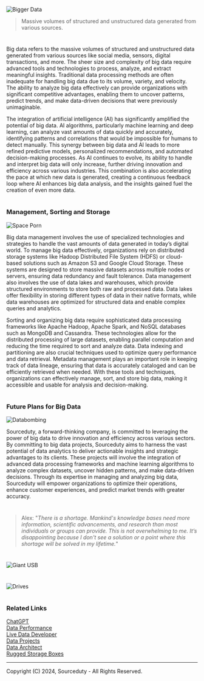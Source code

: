 ![Bigger Data](https://github.com/user-attachments/assets/8b00c0bb-b9cc-43f1-897d-d1a86fbf9f5b)

> Massive volumes of structured and unstructured data generated from various sources.

#

Big data refers to the massive volumes of structured and unstructured data generated from various sources like social media, sensors, digital transactions, and more. The sheer size and complexity of big data require advanced tools and technologies to process, analyze, and extract meaningful insights. Traditional data processing methods are often inadequate for handling big data due to its volume, variety, and velocity. The ability to analyze big data effectively can provide organizations with significant competitive advantages, enabling them to uncover patterns, predict trends, and make data-driven decisions that were previously unimaginable.

The integration of artificial intelligence (AI) has significantly amplified the potential of big data. AI algorithms, particularly machine learning and deep learning, can analyze vast amounts of data quickly and accurately, identifying patterns and correlations that would be impossible for humans to detect manually. This synergy between big data and AI leads to more refined predictive models, personalized recommendations, and automated decision-making processes. As AI continues to evolve, its ability to handle and interpret big data will only increase, further driving innovation and efficiency across various industries. This combination is also accelerating the pace at which new data is generated, creating a continuous feedback loop where AI enhances big data analysis, and the insights gained fuel the creation of even more data.

#
### Management, Sorting and Storage

![Space Porn](https://github.com/user-attachments/assets/aaad9ff2-96ee-4ee8-8e8d-241bbd7bfad5)

Big data management involves the use of specialized technologies and strategies to handle the vast amounts of data generated in today’s digital world. To manage big data effectively, organizations rely on distributed storage systems like Hadoop Distributed File System (HDFS) or cloud-based solutions such as Amazon S3 and Google Cloud Storage. These systems are designed to store massive datasets across multiple nodes or servers, ensuring data redundancy and fault tolerance. Data management also involves the use of data lakes and warehouses, which provide structured environments to store both raw and processed data. Data lakes offer flexibility in storing different types of data in their native formats, while data warehouses are optimized for structured data and enable complex queries and analytics.

Sorting and organizing big data require sophisticated data processing frameworks like Apache Hadoop, Apache Spark, and NoSQL databases such as MongoDB and Cassandra. These technologies allow for the distributed processing of large datasets, enabling parallel computation and reducing the time required to sort and analyze data. Data indexing and partitioning are also crucial techniques used to optimize query performance and data retrieval. Metadata management plays an important role in keeping track of data lineage, ensuring that data is accurately cataloged and can be efficiently retrieved when needed. With these tools and techniques, organizations can effectively manage, sort, and store big data, making it accessible and usable for analysis and decision-making.

#
### Future Plans for Big Data

![Databombing](https://github.com/user-attachments/assets/ad4eae8d-c96d-455e-ae32-70233f7ba816)

Sourceduty, a forward-thinking company, is committed to leveraging the power of big data to drive innovation and efficiency across various sectors. By committing to big data projects, Sourceduty aims to harness the vast potential of data analytics to deliver actionable insights and strategic advantages to its clients. These projects will involve the integration of advanced data processing frameworks and machine learning algorithms to analyze complex datasets, uncover hidden patterns, and make data-driven decisions. Through its expertise in managing and analyzing big data, Sourceduty will empower organizations to optimize their operations, enhance customer experiences, and predict market trends with greater accuracy.

#

> Alex: "*There is a shortage. Mankind's knowledge bases need more information, scientific advancements, and research than most individuals or groups can provide. This is not overwhelming to me. It’s disappointing because I don't see a solution or a point where this shortage will be solved in my lifetime.*"

#

![Giant USB](https://github.com/user-attachments/assets/43a683d4-ac06-4178-b07e-39ab2d013729)
#
![Drives](https://github.com/sourceduty/Nanuk_904/assets/123030236/c835d2dc-1bfd-4f20-8a8c-341bf2aa1e0b)

#
### Related Links

[ChatGPT](https://github.com/sourceduty/ChatGPT)
<br>
[Data Performance](https://github.com/sourceduty/Data_Performance)
<br>
[Live Data Developer](https://github.com/sourceduty/Live_Data_Developer)
<br>
[Data Projects](https://github.com/sourceduty/Data_Projects)
<br>
[Data Architect](https://github.com/sourceduty/Data_Architect)
<br>
[Rugged Storage Boxes](https://github.com/sourceduty/Rugged_Storage_Boxes)

***
Copyright (C) 2024, Sourceduty - All Rights Reserved.
